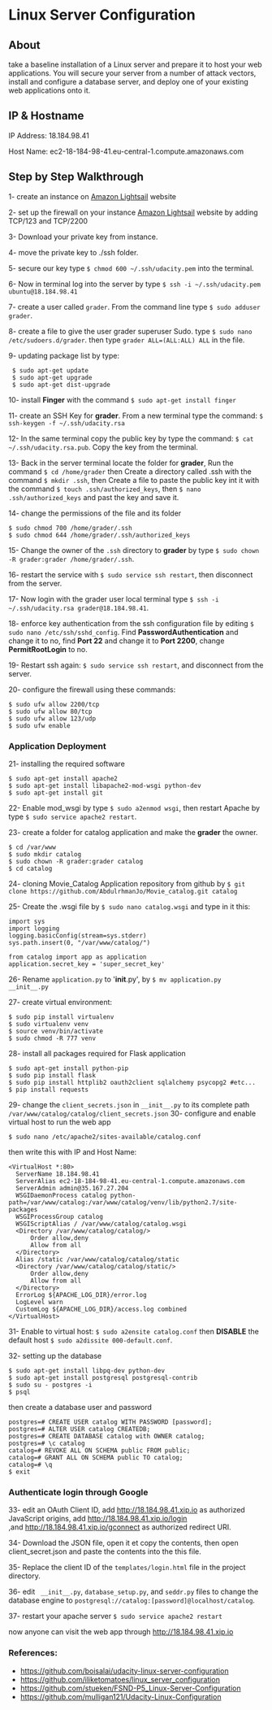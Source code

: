 # Linux Server Configuration
## About
take a baseline installation of a Linux server and prepare it to host your web applications. You will secure your server from a number of attack vectors, install and configure a database server, and deploy one of your existing web applications onto it.
## IP & Hostname
IP Address: 18.184.98.41 

Host Name: ec2-18-184-98-41.eu-central-1.compute.amazonaws.com
## Step by Step Walkthrough
1- create an instance on [Amazon Lightsail](https://aws.amazon.com/lightsail/) website

2- set up the firewall on your instance [Amazon Lightsail](https://aws.amazon.com/lightsail/) website by adding TCP/123 and TCP/2200

3- Download your private key from instance.

4- move the private key to ./ssh folder.

5- secure our key type `$ chmod 600 ~/.ssh/udacity.pem` into the terminal.

6- Now in terminal log into the server by type `$ ssh -i ~/.ssh/udacity.pem ubuntu@18.184.98.41`

7- create a user called `grader`. From the command line type `$ sudo adduser grader`.

8- create a file to give the user grader superuser Sudo. type `$ sudo nano /etc/sudoers.d/grader`. then type `grader ALL=(ALL:ALL) ALL` in the file.

9- updating package list by type:
```
 $ sudo apt-get update
 $ sudo apt-get upgrade
 $ sudo apt-get dist-upgrade
 ```
10- install **Finger** with the command  `$ sudo apt-get install finger`
 
11- create an SSH Key for **grader**. From a new terminal type the command: `$ ssh-keygen -f ~/.ssh/udacity.rsa`
 
12- In the same terminal copy the public key by type the command: `$ cat ~/.ssh/udacity.rsa.pub`. Copy the key from the terminal.
 
13- Back in the server terminal locate the folder for **grader**, Run the command `$ cd /home/grader` then Create a directory called .ssh with the command `$ mkdir .ssh`, then Create a file to paste the public key int it with the command `$ touch .ssh/authorized_keys`, then `$ nano .ssh/authorized_keys` and past the key and save it.
 
14- change the permissions of the file and its folder 
 ```
 $ sudo chmod 700 /home/grader/.ssh
 $ sudo chmod 644 /home/grader/.ssh/authorized_keys 
 ```
15- Change the owner of the `.ssh` directory to **grader** by type `$ sudo chown -R grader:grader /home/grader/.ssh`.
 
16- restart the service with `$ sudo service ssh restart`, then disconnect from the server.
 
17- Now login with the grader user local terminal type `$ ssh -i ~/.ssh/udacity.rsa grader@18.184.98.41`.
 
18- enforce key authentication from the ssh configuration file by editing `$ sudo nano /etc/ssh/sshd_config`. Find **PasswordAuthentication** and change it to no, find **Port 22** and change it to **Port 2200**, change **PermitRootLogin** to no.
 
19- Restart ssh again: `$ sudo service ssh restart`, and disconnect from the server.
 
20- configure the firewall using these commands:
 ```
 $ sudo ufw allow 2200/tcp
 $ sudo ufw allow 80/tcp
 $ sudo ufw allow 123/udp
 $ sudo ufw enable
 ```
 
### Application Deployment
 
 21- installing the required software
 ```
$ sudo apt-get install apache2
$ sudo apt-get install libapache2-mod-wsgi python-dev
$ sudo apt-get install git
```

22- Enable mod_wsgi by type `$ sudo a2enmod wsgi`, then restart Apache by type `$ sudo service apache2 restart`.

23- create a folder for catalog application and make the **grader** the owner.
```
$ cd /var/www
$ sudo mkdir catalog
$ sudo chown -R grader:grader catalog
$ cd catalog
```

24- cloning Movie_Catalog Application repository from github by `$ git clone https://github.com/AbdulrhmanJo/Movie_catalog.git catalog`

25- Create the .wsgi file by `$ sudo nano catalog.wsgi` and type in it this:
```
import sys
import logging
logging.basicConfig(stream=sys.stderr)
sys.path.insert(0, "/var/www/catalog/")

from catalog import app as application
application.secret_key = 'super_secret_key'
```
26- Rename `application.py` to '__init__.py', by `$ mv application.py __init__.py`

27- create virtual environment:
```
$ sudo pip install virtualenv
$ sudo virtualenv venv
$ source venv/bin/activate
$ sudo chmod -R 777 venv
``` 
28- install all packages required for Flask application
```
$ sudo apt-get install python-pip
$ sudo pip install flask
$ sudo pip install httplib2 oauth2client sqlalchemy psycopg2 #etc...
$ pip install requests
```
29- change the `client_secrets.json` in `__init__.py` to its complete path `/var/www/catalog/catalog/client_secrets.json`
30- configure and enable virtual host to run the web app
```
$ sudo nano /etc/apache2/sites-available/catalog.conf
``` 
  then write this with IP and Host Name:
  ```
<VirtualHost *:80>
    ServerName 18.184.98.41 
    ServerAlias ec2-18-184-98-41.eu-central-1.compute.amazonaws.com
    ServerAdmin admin@35.167.27.204
    WSGIDaemonProcess catalog python-path=/var/www/catalog:/var/www/catalog/venv/lib/python2.7/site-packages
    WSGIProcessGroup catalog
    WSGIScriptAlias / /var/www/catalog/catalog.wsgi
    <Directory /var/www/catalog/catalog/>
        Order allow,deny
        Allow from all
    </Directory>
    Alias /static /var/www/catalog/catalog/static
    <Directory /var/www/catalog/catalog/static/>
        Order allow,deny
        Allow from all
    </Directory>
    ErrorLog ${APACHE_LOG_DIR}/error.log
    LogLevel warn
    CustomLog ${APACHE_LOG_DIR}/access.log combined
</VirtualHost>
```
31- Enable to virtual host: `$ sudo a2ensite catalog.conf` then **DISABLE** the default host `$ sudo a2dissite 000-default.conf`.

32- setting up the database
```
$ sudo apt-get install libpq-dev python-dev
$ sudo apt-get install postgresql postgresql-contrib
$ sudo su - postgres -i
$ psql
```
then create a database user and password
```
postgres=# CREATE USER catalog WITH PASSWORD [password];
postgres=# ALTER USER catalog CREATEDB;
postgres=# CREATE DATABASE catalog with OWNER catalog;
postgres=# \c catalog
catalog=# REVOKE ALL ON SCHEMA public FROM public;
catalog=# GRANT ALL ON SCHEMA public TO catalog;
catalog=# \q
$ exit
```
### Authenticate login through Google
33- edit an OAuth Client ID, add http://18.184.98.41.xip.io as authorized JavaScript origins, add http://18.184.98.41.xip.io/login	
 ,and http://18.184.98.41.xip.io/gconnect as authorized redirect URI.

34- Download the JSON file, open it et copy the contents, then open client_secret.json and paste the contents into the this file.

35- Replace the client ID of the `templates/login.html` file in the project directory.

36- edit ` __init__.py`, `database_setup.py`, and `seddr.py` files to change the database engine to `postgresql://catalog:[password]@localhost/catalog`.

37- restart your apache server `$ sudo service apache2 restart`

now anyone can visit the web app through http://18.184.98.41.xip.io

### References:

 - https://github.com/boisalai/udacity-linux-server-configuration
 - https://github.com/iliketomatoes/linux_server_configuration
 - https://github.com/stueken/FSND-P5_Linux-Server-Configuration
 - https://github.com/mulligan121/Udacity-Linux-Configuration

